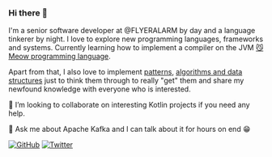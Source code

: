 ### Hi there 👋

I'm a senior software developer at @FLYERALARM by day and a language tinkerer by night. I love to explore new programming languages, frameworks and systems. Currently learning how to implement a compiler on the JVM [😼 Meow programming language](https://github.com/domnikl/meow-lang).

Apart from that, I also love to implement [patterns](https://github.com/domnikl/DesignPatternsPHP), [algorithms and data structures](https://github.com/domnikl/algorithms-and-data-structures) just to think them through to really "get" them and share my newfound knowledge with everyone who is interested.

👯 I’m looking to collaborate on interesting Kotlin projects if you need any help.

💬 Ask me about Apache Kafka and I can talk about it for hours on end 😁

<a href="https://github.com/domnikl"><img src="https://img.shields.io/github/followers/domnikl.svg?label=GitHub&style=social" alt="GitHub"></a>
<a href="https://twitter.com/domnikl"><img src="https://img.shields.io/twitter/follow/domnikl?label=Twitter&style=social" alt="Twitter"></a>

<!--
**domnikl/domnikl** is a ✨ _special_ ✨ repository because its `README.md` (this file) appears on your GitHub profile.

Here are some ideas to get you started:

- 🔭 I’m currently working on ...
- 🌱 I’m currently learning ...
- 👯 I’m looking to collaborate on ...
- 🤔 I’m looking for help with ...
- 💬 Ask me about ...
- 📫 How to reach me: ...
- 😄 Pronouns: ...
- ⚡ Fun fact: ...
-->
